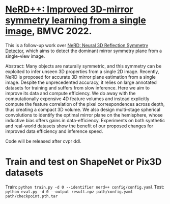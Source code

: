# [NeRD++: Improved 3D-mirror symmetry learning from a single image](https://arxiv.org/abs/2112.12579), BMVC 2022. 
This is a follow-up work over [NeRD: Neural 3D Reflection Symmetry Detector](https://arxiv.org/abs/2105.03211), which aims to detect the dominant mirror symmetry plane from a single-view image.

Abstract: 
Many objects are naturally symmetric, and this symmetry can be exploited to infer unseen 3D properties from a single 2D image. Recently, NeRD is proposed for accurate 3D mirror plane estimation from a single image. Despite the unprecedented accuracy, it relies on large annotated datasets for training and suffers from slow inference. Here we aim to improve its data and compute efficiency. We do away with the computationally expensive 4D feature volumes and instead explicitly compute the feature correlation of the pixel correspondences across depth, thus creating a compact 3D volume. We also design multi-stage spherical convolutions to identify the optimal mirror plane on the hemisphere, whose inductive bias offers gains in data-efficiency. Experiments on both synthetic and real-world datasets show the benefit of our proposed changes for improved data efficiency and inference speed.

Code will be released after cvpr ddl.
# Train and test on ShapeNet or Pix3D datasets
Train: `python train.py -d 0 --identifier nerd++ config/config.yaml`
Test: `python eval.py -d 0 --output result.npz path/config.yaml path/checkpoint.pth.tar`

